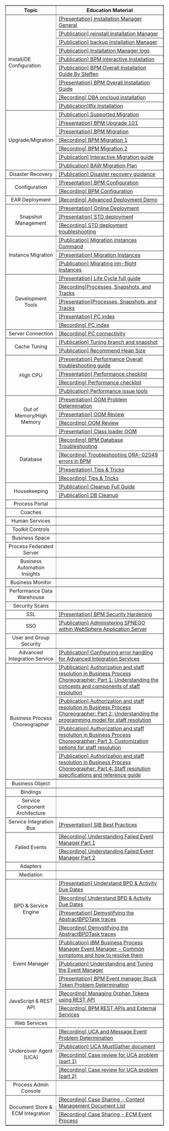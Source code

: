 
<table border="1px solid #ccc" cellspacing="0" cellpadding="0">
  <tr font-weight: 700; >
    <th width="30%" style="text-align:center";>Topic</th>
    <th>Education Material</th>
  </tr>
  <tr>
    <td rowspan="9" align=center;>Install/DE Configuration</td>
    <td><a href="https://ibm.ent.box.com/folder/43248527637" target="_blank">[Presentation] Installation Manager General</a> </td>
  </tr>
  <tr>
    <td><a href="http://www-01.ibm.com/support/docview.wss?uid=swg21290142" target="_blank">[Publication] reinstall Installation Manager</a> </td>
  </tr>
  <tr>
    <td><a href="http://www-01.ibm.com/support/docview.wss?uid=swg21665878" target="_blank">[Publication] backup Installation Manager</a> </td>
  </tr>
   <tr>
    <td><a href="https://www.ibm.com/support/knowledgecenter/en/SSVJJU_6.4.0/com.ibm.IBMDS.doc_6.4/c_ig_ibmim_sds_log_files.html" target="_blank">[Publication] Installation Manager logs</a> </td>
  </tr>
   <tr>
    <td><a href="https://www.ibm.com/support/knowledgecenter/SSFPJS_8.6.0/com.ibm.wbpm.imuc.doc/topics/bpm_roadmap_form.html" target="_blank">[Publication] BPM interactive Installation</a> </td>
  </tr>
   <tr>
    <td><a href="https://github.ibm.com/steffen-baumann/baw-iam-support/wiki/Installation-BPM%5CBAW" target="_blank">[Publication] BPM Overall Installation Guide By Steffen</a> </td>
  </tr>
   <tr>
    <td><a href="https://github.ibm.com/steffen-baumann/baw-iam-support/raw/master/BPM_BAW%20Installation/IBM%20BPM%20%26%20BAW%20Installation.pptx" target="_blank">[Presentation] BPM Overall Installation Guide</a> </td>
  </tr>
   <tr>
    <td><a href="https://ibm.ent.box.com/file/344592733326" target="_blank">[Recording] DBA oncloud installation</a> </td>
  </tr>
   <tr>
    <td><a href="https://www-01.ibm.com/support/docview.wss?uid=swg21417656" target="_blank">[Publication]Ifix Installation</a> </td>
  </tr>

  <tr>
    <td rowspan="7" align=center>Upgrade/Migration </td>
    <td><a href="http://www-01.ibm.com/support/docview.wss?uid=swg21610883" target="_blank">[Publication] Supported Migration </a></td>
  </tr>
  <tr>
    <td><a href="https://ibm.ent.box.com/file/308009602094" target="_blank">[Presentation] BPM Upgrade 101</a> </td>
  </tr>
  <tr>
    <td><a href="https://ibm.ent.box.com/file/308013203031" target="_blank">[Presentation] BPM Migration</a> </td>
  </tr>
  <tr>
    <td><a href="https://ibm.ent.box.com/file/308009616790" target="_blank">[Recording] BPM Migration 1</a> </td>
  </tr>
  <tr>
    <td><a href="https://ibm.ent.box.com/file/308019681748" target="_blank">[Recording] BPM Migration 2</a> </td>
  </tr>
  <tr>
    <td><a href="https://www.ibm.com/support/knowledgecenter/en/SSFPJS_8.6.0/com.ibm.wbpm.imuc.doc/topics/bpm_mig_roadmap_form.html" target="_blank">[Publication] Interactive Migration guide</a> </td>
  </tr>
  <tr>
    <td><a href="https://www.ibm.com/support/knowledgecenter/en/SS8JB4/com.ibm.wbpm.imuc.doc/topics/cpln_mig_planning.html" target="_blank">[Publication] BAW Migration Plan</a> </td>
  </tr>

  <tr>
    <td align=center>Disaster Recovery</td>
    <td><a href="https://www.ibm.com/developerworks/bpm/library/techarticles/1504_richardson/1504_richardson.html" target="_blank">[Publication] Disaster recovery guidance</a>  </td>
  </tr>
  <tr>
    <td rowspan="2" align=center>Configuration</td>
    <td><a href="https://github.ibm.com/steffen-baumann/baw-iam-support/blob/master/BPM_BAW%20Configuration/BPM%20Configuration.pdf" target="_blank">[Presentation] BPM Configuration</a>  </td>
  </tr>

  <tr>
    <td><a href="https://raw.github.ibm.com/steffen-baumann/baw-iam-support/master/BPM_BAW%20Configuration/Presenation%20about%20Configuration.mp4?token=AACezrLZxtWLl-t0zefX3Vn8ek409dDFks5dJZqFwA%3D%3D" target="_blank">[Recording] BPM Configuration</a>  </td>
  </tr>
  <tr>
    <td align=center>EAR Deployment</td>
    <td><a href="https://ibm.ent.box.com/file/253784405027" target="_blank">[Recording] Advanced Deployment Demo</a>  </td>
  </tr>
  <tr>
    <td rowspan="3" align=center>Snapshot Management</td>
    <td><a href="https://ibm.ent.box.com/file/170283106484" target="_blank">[Presentation] Online Deployment </a>  </td>
  </tr>
  <tr>
    <td><a href="http://ausgsa.ibm.com/projects/b/bpm_support/EducationSessions/BrownBagSeries/StdDeploy.ppt" target="_blank">[Presentation] STD deployment</a>  </td>
  </tr>
<tr>
    <td><a href="http://ausgsa.ibm.com/projects/b/bpm_support/EducationSessions/BrownBagSeries/StdDeployTroubleshoot.mov" target="_blank">[Recording] STD deployment troubleshooting</a>  </td>
  </tr>
  <tr>
    <td rowspan="3" align=center>Instance Migration</td>
    <td><a href="https://www.ibm.com/support/knowledgecenter/SSFPJS_8.6.0/com.ibm.wbpm.ref.doc/topics/rref_bpmmigrateinstances.html" target="_blank">[Publication] Migration instances Command </a>  </td>
  </tr>
  <tr>
    <td><a href="https://www.ibm.com/developerworks/bpm/bpmjournal/1305_norelus/1305_norelus-pdf.pdf" target="_blank">[Presentation] Migration Instances</a>  </td>
  </tr>
  <tr>
    <td><a href="https://developer.ibm.com/bpm/docs/upgrades-migration/migrating-flight-instances/" target="_blank">[Publication] Migrating inn-flight Instances</a>  </td>
  </tr>
  <tr>
    <td rowspan="5" align=center>Development Tools</td>
    <td><a href="https://ibm.ent.box.com/file/349720780731" target="_blank">[Presentation] Life Cycle full guide</a>  </td>
  </tr>
  <tr>
    <td><a href="http://ausgsa.ibm.com/projects/b/bpm_support/EducationSessions/BrownBagSeries/BrownBagL2.Snapshots.mov" target="_blank">[Recording]Processes, Snapshots, and Tracks</a>  </td>
  </tr>
  <tr>
    <td><a href="http://ausgsa.ibm.com/projects/b/bpm_support/EducationSessions/BrownBagSeries/Snapshots.ppt" target="_blank">[Presentation]Processes, Snapshots, and Tracks</a>  </td>
  </tr>
  <tr>
    <td><a href="https://ibm.ent.box.com/file/292882909910" target="_blank">[Presentation] PC index</a>  </td>
  </tr>
  <tr>
    <td><a href="https://ibm.ent.box.com/file/292886905756" target="_blank">[Recording] PC index </a>  </td>
  </tr>
  <tr>
    <td align=center>Server Connection </td>
    <td><a href="https://ibm.ent.box.com/file/253787022399 " target="_blank">[Recording] PC connectivity </a>  </td>
  </tr>
  <tr>
    <td rowspan="2" align=center>Cache Tuning </td>
    <td><a href="https://www.ibm.com/developerworks/bpm/library/techarticles/1404_booz/1404_booz.html" target="_blank">[Publication] Tuning branch and snapshot</a>  </td>
  </tr>
  <tr>
    <td><a href="https://developer.ibm.com/answers/questions/310443/what-is-the-maximum-recommended-heap-size-in-bpm" target="_blank">[Publication] Recommend Heap Size </a> </td>
  </tr>
  <tr>
    <td rowspan="4" align=center>High CPU </td>
    <td><a href="https://ibm.ent.box.com/file/312396653922" target="_blank">[Presentation] Performance Overall troubleshooting guide </a>  </td>
  </tr>
  <tr>
    <td><a href="https://ibm.ent.box.com/file/312387711615" target="_blank">[Presentation] Performance checklist </a>  </td>
  </tr>
  <tr>
    <td><a href="https://ibm.ent.box.com/file/313183589763" target="_blank">[Recording] Performance checklist</a>  </td>
  </tr>
  <tr>
    <td><a href="https://github.ibm.com/steffen-baumann/baw-iam-support/wiki/Memory-Reviews" target="_blank">[Publication] Performance issue tools </a>  </td>
  </tr>
  <tr>
    <td rowspan="4" align=center>Out of Memory/High Memory </td>
    <td><a href="https://ibm.ent.box.com/file/313146201513 " target="_blank">[Presentation] OOM Problem Determination </a>  </td>
  </tr>
  <tr>
    <td><a href="https://ibm.ent.box.com/file/313159223503 " target="_blank">[Presentation] OOM Review </a>  </td>
  </tr>
  <tr>
    <td><a href="https://ibm.ent.box.com/file/313159159080" target="_blank">[Recording] OOM Review</a>  </td>
  </tr>
  <tr>
    <td><a href="https://ibm.ent.box.com/file/317494289713 " target="_blank">[Presentation] Class loader OOM</a>  </td>
  </tr>
  <tr>
    <td rowspan="4" align=center>Database </td>
    <td><a href="https://ibm.ent.box.com/file/487267695971 " target="_blank">[Recording] BPM Database Troubleshooting</a>  </td>
  </tr>
  <tr>
    <td><a href="https://ibm.ent.box.com/file/487269891441 " target="_blank">[Recording] Troubleshooting ORA-02049 errors in BPM </a>  </td>
  </tr>
  <tr>
    <td><a href="https://ibm.ent.box.com/file/487256864492" target="_blank">[Presentation] Tips & Tricks</a>  </td>
  </tr>
  <tr>
    <td><a href="https://ibm.ent.box.com/file/487260006627" target="_blank">[Recording] Tips & Tricks</a>  </td>
  </tr>
  <tr>
    <td rowspan="2" align=center>Housekeeping </td>
    <td><a href="https://support.bp-3.com/hc/en-us/articles/115015928207-IBM-BPM-8-5-x-8-6-and-IBM-BAW-v-18-0-0-x-purging-cleanup-full-guide#know" target="_blank">[Publication] Cleanup Full Guide</a>  </td>
  </tr>
  <tr>
    <td><a href="https://developer.ibm.com/answers/questions/193115/how-do-i-know-the-when-the-bpm-databases-should-be/" target="_blank">[Publication] DB Cleanup </a>  </td>
  </tr>
  <tr>
    <td align=center>Process Portal </td>
    <td><a href="" target="_blank"></a>  </td>
  </tr>
  <tr>
    <td align=center>Coaches</td>
    <td><a href="" target="_blank"></a>  </td>
  </tr>
  <tr>
    <td align=center>Human Services</td>
    <td><a href="" target="_blank"></a>  </td>
  </tr>
  <tr>
    <td align=center>Toolkit Controls </td>
    <td><a href="" target="_blank"></a>  </td>
  </tr>
  <tr>
    <td align=center>Business Space </td>
    <td><a href="" target="_blank"></a>  </td>
  </tr>
  <tr>
    <td align=center>Process Federated Server </td>
    <td><a href="" target="_blank"></a>  </td>
  </tr>
  <tr>
    <td align=center>Business Automation Insights</td>
    <td><a href="" target="_blank"></a>  </td>
  </tr>
  <tr>
    <td align=center>Business Monitor</td>
    <td><a href="" target="_blank"></a>  </td>
  </tr>
  <tr>
    <td align=center>Performance Data Warehouse </td>
    <td><a href="" target="_blank"></a>  </td>
  </tr>
  <tr>
    <td align=center>Security Scans</td>
    <td><a href="" target="_blank"></a>  </td>
  </tr>
  <tr>
    <td align=center>SSL </td>
    <td><a href="https://ibm.box.com/s/qznlfbcnvsrj3lrb7ckqqf3s33gry3c9" target="_blank">[Presentation] BPM Security Hardening </a>  </td>
  </tr>
  <tr>
    <td align=center>SSO </td>
    <td><a href="https://www.ibm.com/developerworks/websphere/library/techarticles/0809_lansche/0809_lansche.html " target="_blank">[Publication] Administering SPNEGO within WebSphere Application Server</a>  </td>
  </tr>
  <tr>
    <td align=center>User and Group Security </td>
    <td><a href="" target="_blank"></a>  </td>
  </tr>
  <tr>
    <td align=center>Advanced Integration Service</td>
    <td><a href="https://www.ibm.com/developerworks/bpm/library/techarticles/1210_agrawal/1210_agrawal.html" target="_blank">[Publication] Configuring error handling for Advanced Integration Services </a>  </td>
  </tr>
  <tr>
    <td rowspan="4" align=center>Business Process Choreographer </td>
    <td><a href="http://www.ibm.com/developerworks/websphere/techjournal/0710_lind/0710_lind.html " target="_blank">[Publication] Authorization and staff resolution in Business Process Choreographer: Part 1: Understanding the concepts and components of staff resolution </a>  </td>
  </tr>
  <tr>
    <td><a href="http://www.ibm.com/developerworks/websphere/techjournal/0711_lind/0711_lind.html" target="_blank">[Publication] Authorization and staff resolution in Business Process Choreographer: Part 2: Understanding the programming model for staff resolution </a>  </td>
  </tr>
  <tr>
    <td><a href="http://www.ibm.com/developerworks/websphere/techjournal/0712_lind/0712_lind.html" target="_blank">[Publication] Authorization and staff resolution in Business Process Choreographer: Part 3: Customization options for staff resolution</a>  </td>
  </tr>
  <tr>
    <td><a href="http://www.ibm.com/developerworks/websphere/techjournal/0801_lind/0801_lind.html " target="_blank">[Publication] Authorization and staff resolution in Business Process Choreographer: Part 4: Staff resolution specifications and reference guide</a>  </td>
  </tr>
  <tr>
    <td align=center>Business Object </td>
    <td><a href="" target="_blank"></a>  </td>
  </tr>
  <tr>
    <td align=center>Bindings </td>
    <td><a href="" target="_blank"></a>  </td>
  </tr>
  <tr>
    <td align=center>Service Component Architecture </td>
    <td><a href="" target="_blank"></a>  </td>
  </tr>
  <tr>
    <td align=center>Service Integration Bus  </td>
    <td><a href="https://ibm.ent.box.com/file/488109406677" target="_blank">[Presentation] SIB Best Practices</a>  </td>
  </tr>
  <tr>
    <td rowspan="2" align=center>Failed Events </td>
    <td><a href="https://ibm.ent.box.com/file/161166157845 " target="_blank">[Recording] Understanding Failed Event Manager Part 1 </a>  </td>
  </tr>
  <tr>
    <td><a href="https://ibm.ent.box.com/file/161166225056 " target="_blank">[Recording] Understanding Failed Event Manager Part 2 </a>  </td>
  </tr>
  <tr>
    <td align=center> Adapters  </td>
    <td><a href="" target="_blank"></a>  </td>
  </tr>
  <tr>
    <td align=center>Mediation </td>
    <td><a href="" target="_blank"></a>  </td>
  </tr>
  <tr>
    <td rowspan="4" align=center>BPD & Service Engine </td>
    <td><a href="https://ibm.ent.box.com/file/208940938775 " target="_blank">[Presentation] Understand BPD & Activity Due Dates </a>  </td>
  </tr>
  <tr>
    <td><a href="https://ibm.ent.box.com/file/211392842556 " target="_blank">[Recording] Understand BPD & Activity Due Dates </a>  </td>
  </tr>
  <tr>
    <td><a href="https://ibm.ent.box.com/file/277536004751 " target="_blank">[Presentation] Demystifying the AbstractBPDTask traces </a>  </td>
  </tr>
  <tr>
    <td><a href="https://ibm.ent.box.com/file/277537936525 " target="_blank">[Recording] Demystifying the AbstractBPDTask traces </a>  </td>
  </tr>
  <tr>
    <td rowspan="3" align=center>Event Manager </td>
    <td><a href="https://www.ibm.com/developerworks/community/blogs/aimsupport/entry/ibm_bpm_event_manager_common_problems?lang=en" target="_blank">[Publication] IBM Business Process Manager Event Manager - Common symptoms and how to resolve them </a>  </td>
  </tr>
  <tr>
    <td><a href="https://www-01.ibm.com/support/docview.wss?uid=swg21439613 " target="_blank">[Publication] Understanding and Tuning the Event Manager </a>  </td>
  </tr>
  <tr>
    <td><a href="https://ibm.ent.box.com/file/487258546488 " target="_blank">[Presentation] BPM Event manager Stuck Token Problem Determination </a>  </td>
  </tr>
  <tr>
    <td rowspan="2" align=center>JavaScript & REST API </td>
    <td><a href="https://ibm.ent.box.com/file/482165104840" target="_blank">[Recording] Managing Orphan Tokens using REST API </a>  </td>
  </tr>
  <tr>
    <td><a href="https://ibm.ent.box.com/file/153921689044 " target="_blank">[Recording] BPM REST APIs and External Services</a>  </td>
  </tr>
  <tr>
    <td align=center>Web Services </td>
    <td><a href="" target="_blank"></a>  </td>
  </tr>
  <tr>
    <td rowspan="4" align=center>Undercover Agent (UCA) </td>
    <td><a href="https://ibm.ent.box.com/file/264582845329 " target="_blank">[Recording] UCA and Message Event Problem Determination </a>  </td>
  </tr>
  <tr>
    <td><a href="http://www-01.ibm.com/support/docview.wss?uid=swg21660915" target="_blank">[Publication] UCA MustGather document </a>  </td>
  </tr>
  <tr>
    <td><a href="https://ibm.ent.box.com/file/482153315247 " target="_blank">[Recording] Case review for UCA problem (part 1) </a>  </td>
  </tr>
  <tr>
    <td><a href="https://ibm.ent.box.com/file/321340775571 " target="_blank">[Recording] Case review for UCA problem (part 2) </a>  </td>
  </tr>
  <tr>
    <td align=center>Process Admin Console </td>
    <td><a href="" target="_blank"></a>  </td>
  </tr>
  <tr>
    <td rowspan="2" align=center>Document Store & ECM Integration </td>
    <td><a href="https://ibm.ent.box.com/file/321349274628 " target="_blank">[Recording] Case Sharing - Content Management Document List </a>  </td>
  </tr>
  <tr>
    <td><a href="https://ibm.ent.box.com/file/321345396026 " target="_blank">[Recording] Case Sharing - ECM Event Process </a>  </td>
  </tr>
  
</table>
